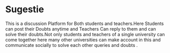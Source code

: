 # Sugestie
This is a discussion Platform for  Both students and teachers.Here Students can post their Doubts anytime and Teachers Can reply to them and can solve their doubts.Not only students and teachers of a single university can come together here many other universities can make account in this and communicate socially to solve each other queries and doubts .
